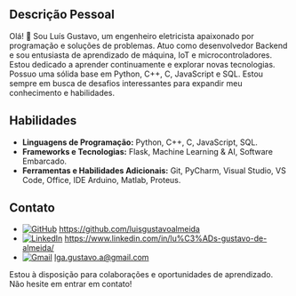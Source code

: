 ## Descrição Pessoal

Olá! 👋 Sou Luís Gustavo, um engenheiro eletricista apaixonado por programação e soluções de problemas. Atuo como desenvolvedor Backend e sou entusiasta de aprendizado de máquina, IoT e microcontroladores. Estou dedicado a aprender continuamente e explorar novas tecnologias. Possuo uma sólida base em Python, C++, C, JavaScript e SQL. Estou sempre em busca de desafios interessantes para expandir meu conhecimento e habilidades.

## Habilidades

- **Linguagens de Programação:** Python, C++, C, JavaScript, SQL.
- **Frameworks e Tecnologias:** Flask, Machine Learning & AI, Software Embarcado.
- **Ferramentas e Habilidades Adicionais:** Git, PyCharm, Visual Studio, VS Code, Office, IDE Arduino, Matlab, Proteus.

## Contato

- [![GitHub](https://img.shields.io/badge/GitHub-181717?style=for-the-badge&logo=github&logoColor=white)](https://github.com/luisgustavoalmeida) https://github.com/luisgustavoalmeida
- [![LinkedIn](https://img.shields.io/badge/LinkedIn-0077B5?style=for-the-badge&logo=linkedin&logoColor=white)](https://www.linkedin.com/in/lu%C3%ADs-gustavo-de-almeida/) https://www.linkedin.com/in/lu%C3%ADs-gustavo-de-almeida/
- [![Gmail](https://img.shields.io/badge/Gmail-D14836?style=for-the-badge&logo=gmail&logoColor=white)](mailto:lga.gustavo.a@gmail.com) lga.gustavo.a@gmail.com



Estou à disposição para colaborações e oportunidades de aprendizado. Não hesite em entrar em contato!
